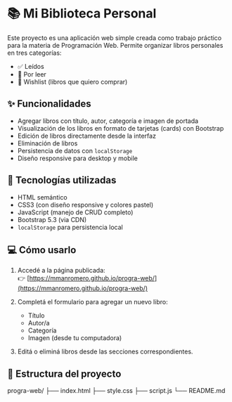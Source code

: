 # 📚 Mi Biblioteca Personal

Este proyecto es una aplicación web simple creada como trabajo práctico para la materia de Programación Web. Permite organizar libros personales en tres categorías:

- ✅ Leídos
- 📖 Por leer
- 🛒 Wishlist (libros que quiero comprar)

## ✨ Funcionalidades

- Agregar libros con título, autor, categoría e imagen de portada
- Visualización de los libros en formato de tarjetas (cards) con Bootstrap
- Edición de libros directamente desde la interfaz
- Eliminación de libros
- Persistencia de datos con `localStorage`
- Diseño responsive para desktop y mobile

## 🧠 Tecnologías utilizadas

- HTML semántico
- CSS3 (con diseño responsive y colores pastel)
- JavaScript (manejo de CRUD completo)
- Bootstrap 5.3 (via CDN)
- `localStorage` para persistencia local

## 💻 Cómo usarlo

1. Accedé a la página publicada:  
   👉 [https://mmanromero.github.io/progra-web/](https://mmanromero.github.io/progra-web/)

2. Completá el formulario para agregar un nuevo libro:
   - Título
   - Autor/a
   - Categoría
   - Imagen (desde tu computadora)

3. Editá o eliminá libros desde las secciones correspondientes.

## 📂 Estructura del proyecto
progra-web/
├── index.html
├── style.css
├── script.js
└── README.md
